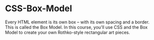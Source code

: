 # CSS-Box-Model
 Every HTML element is its own box – with its own spacing and a border. This is called the Box Model.  In this course, you'll use CSS and the Box Model to create your own Rothko-style rectangular art pieces.
